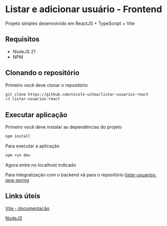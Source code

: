 # Listar e adicionar usuário - Frontend

Projeto simples desenvolvido em ReactJS + TypeScript + Vite


## Requisitos
- NodeJS 21
- NPM

## Clonando o repositório 
Primeiro você deve clonar o repositório 

```bash
git clone https://github.com/nicole-uchoa/listar-usuarios-react
cd listar-usuarios-react
```

## Executar aplicação 
Primeiro você deve instalar as dependências do projeto 
```bash
npm install
```
Para executar a aplicação 
```bash
npm run dev
```
Agora entre no localhost indicado

Para integralização com o backend vá para o repositório [listar-usuarios-java-spring
](https://github.com/nicole-uchoa/listar-usuarios-java-spring) 


## Links úteis 
[Vite - documentação](https://pt.vitejs.dev/)

[NodeJS](https://nodejs.org/en)
